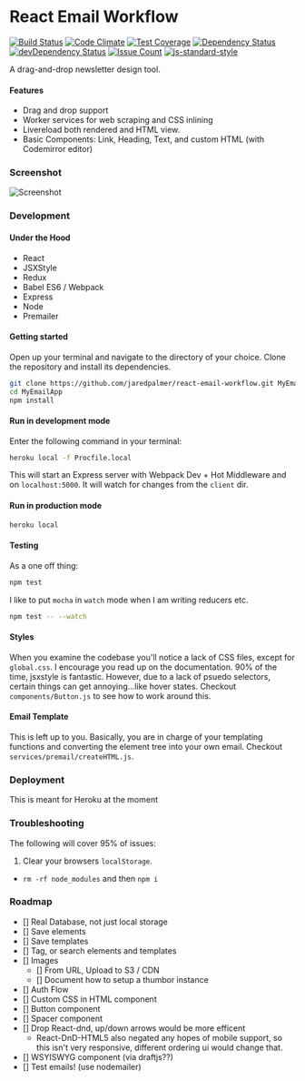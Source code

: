 # React Email Workflow

[![Build Status](https://travis-ci.org/jaredpalmer/react-email-workflow.svg?branch=master)](https://travis-ci.org/jaredpalmer/react-email-workflow) [![Code Climate](https://codeclimate.com/github/jaredpalmer/react-email-workflow/badges/gpa.svg)](https://codeclimate.com/github/jaredpalmer/react-email-workflow) [![Test Coverage](https://codeclimate.com/github/jaredpalmer/react-email-workflow/badges/coverage.svg)](https://codeclimate.com/github/jaredpalmer/react-email-workflow/coverage) [![Dependency Status](https://david-dm.org/jaredpalmer/react-email-workflow.svg)](https://david-dm.org/jaredpalmer/react-email-workflow) [![devDependency Status](https://david-dm.org/jaredpalmer/react-email-workflow/dev-status.svg)](https://david-dm.org/jaredpalmer/react-email-workflow#info=devDependencies) [![Issue Count](https://codeclimate.com/github/jaredpalmer/react-email-workflow/badges/issue_count.svg)](https://codeclimate.com/github/jaredpalmer/react-email-workflow) [![js-standard-style](https://img.shields.io/badge/code%20style-standard-brightgreen.svg)](http://standardjs.com/)

A drag-and-drop newsletter design tool.

#### Features

* Drag and drop support
* Worker services for web scraping and CSS inlining
* Livereload both rendered and HTML view.
* Basic Components: Link, Heading, Text, and custom HTML (with Codemirror editor)

### Screenshot

![Screenshot](https://cloud.githubusercontent.com/assets/4060187/13156316/e2bcd9f6-d64f-11e5-9686-852ad92f148d.gif)

### Development

#### Under the Hood

* React
* JSXStyle
* Redux
* Babel ES6 / Webpack
* Express
* Node
* Premailer

#### Getting started

Open up your terminal and navigate to the directory of your choice. Clone the repository and install its dependencies.

```bash
git clone https://github.com/jaredpalmer/react-email-workflow.git MyEmailApp
cd MyEmailApp
npm install
```

#### Run in development mode

Enter the following command in your terminal:

```bash
heroku local -f Procfile.local
```

This will start an Express server with Webpack Dev + Hot Middleware and on `localhost:5000`.
It will watch for changes from the `client` dir.

#### Run in production mode

```bash
heroku local
```

#### Testing

As a one off thing:

```bash
npm test
```

I like to put `mocha` in `watch` mode when I am writing reducers etc.

```bash
npm test -- --watch
```

#### Styles

When you examine the codebase you'll notice a lack of CSS files, except for `global.css`. I encourage you read up on the documentation. 90% of the time, jsxstyle is fantastic. However, due to a lack of psuedo selectors, certain things can get annoying...like hover states. Checkout `components/Button.js` to see how to work around this.

#### Email Template

This is left up to you. Basically, you are in charge of your templating functions and converting the element tree into your own email. Checkout `services/premail/createHTML.js`.

### Deployment

This is meant for Heroku at the moment

### Troubleshooting

The following will cover 95% of issues:

1. Clear your browsers `localStorage`.

* `rm -rf node_modules` and then `npm i`

### Roadmap

* [] Real Database, not just local storage
* [] Save elements
* [] Save templates
* [] Tag, or search elements and templates
* [] Images
  * [] From URL, Upload to S3 / CDN
  * [] Document how to setup a thumbor instance
* [] Auth Flow
* [] Custom CSS in HTML component
* [] Button component
* [] Spacer component
* [] Drop React-dnd, up/down arrows would be more efficent
  * React-DnD-HTML5 also negated any hopes of mobile support, so this isn't very responsive, different ordering ui would change that.
* [] WSYISWYG component (via draftjs??)
* [] Test emails! (use nodemailer)
